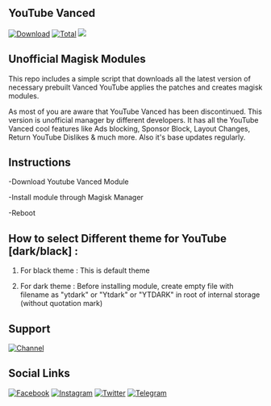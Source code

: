## YouTube Vanced
[![Download](https://img.shields.io/github/v/release/Arafatulislamantor/YouTubeVancedUnofficial?color=orange&logoColor=orange&label=Download&logo=DocuSign)](https://github.com/Arafatulislamantor/YouTubeVancedUnofficial/releases/latest) [![Total](https://shields.io/github/downloads/Arafatulislamantor/YouTubeVancedUnofficial/total?logo=Bookmeter&label=Counts&logoColor=yellow&color=yellow)](https://github.com/Arafatulislamantor/YouTubeVancedUnofficial/releases/tag/v17.28.34)
![](https://github.com/Arafatulislamantor/YouTubeVancedUnofficial/blob/2c2e3e3badfb24d6fffb6173221c1eef056c09d0/Youtube-Vanced.jpg)
## Unofficial Magisk Modules  
This repo includes a simple script that downloads all the latest version of necessary prebuilt Vanced YouTube applies the patches and creates magisk modules.

As most of you are aware that YouTube Vanced has been discontinued. This version is unofficial manager by different developers. It has all the YouTube Vanced cool features like Ads blocking, Sponsor Block, Layout Changes, Return YouTube Dislikes & much more. Also it's base updates regularly.

## Instructions
-Download Youtube Vanced Module

-Install module through Magisk Manager

-Reboot

## How to select Different theme for YouTube [dark/black] :

1. For black theme :
This is default theme

2. For dark theme :
Before installing module, create empty file with filename as "ytdark" or "Ytdark" or "YTDARK" in root of internal storage (without quotation mark)

## Support
[![Channel](https://img.shields.io/badge/Subscribe%20-Telegram%20Channel%20%20-blue.svg?logo=telegram)](https://t.me/AndroidRepoOfficial)

## Social Links
[![Facebook](https://img.shields.io/badge/Follow-Facebook-blue.svg?logo=facebook)](https://www.facebook.com/Arfatulislamantor)
[![Instagram](https://img.shields.io/badge/Follow-Instagram-red.svg?logo=instagram)](https://www.instagram.com/Arafatulislamantor)
[![Twitter](https://img.shields.io/badge/Follow-Twitter-blue.svg?logo=twitter)](https://www.twitter.com/CryptoArafat) [![Telegram](https://img.shields.io/badge/-Telegram-blue.svg?logo=telegram)](https://t.me/Arafatulislamantor)
